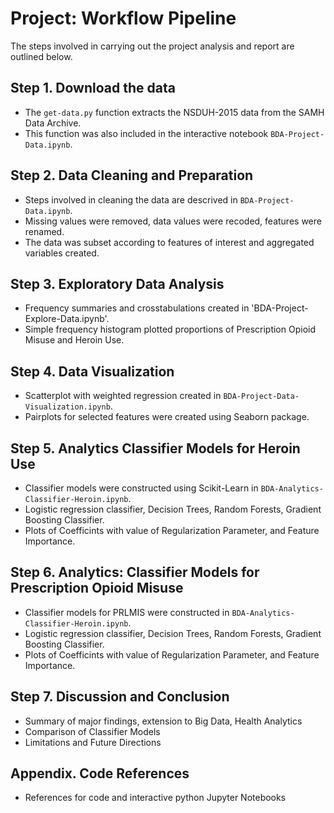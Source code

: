 # Project: Workflow Pipeline
The steps involved in carrying out the project analysis and report are outlined below. 

## Step 1. Download the data
* The `get-data.py` function extracts the NSDUH-2015 data from the SAMH Data Archive.
* This function was also included in the interactive notebook `BDA-Project-Data.ipynb`. 

## Step 2. Data Cleaning and Preparation
* Steps involved in cleaning the data are descrived in `BDA-Project-Data.ipynb`.
* Missing values were removed, data values were recoded, features were renamed. 
* The data was subset according to features of interest and aggregated variables created. 

## Step 3. Exploratory Data Analysis
* Frequency summaries and crosstabulations created in 'BDA-Project-Explore-Data.ipynb'.
* Simple frequency histogram plotted proportions of Prescription Opioid Misuse and Heroin Use. 

## Step 4. Data Visualization
* Scatterplot with weighted regression created in `BDA-Project-Data-Visualization.ipynb`. 
* Pairplots for selected features were created using Seaborn package.

## Step 5. Analytics Classifier Models for Heroin Use
* Classifier models were constructed using Scikit-Learn in `BDA-Analytics-Classifier-Heroin.ipynb`.
* Logistic regression classifier, Decision Trees, Random Forests, Gradient Boosting Classifier.
* Plots of Coefficints with value of Regularization Parameter, and Feature Importance.

## Step 6. Analytics: Classifier Models for Prescription Opioid Misuse
* Classifier models for PRLMIS were constructed in `BDA-Analytics-Classifier-Heroin.ipynb`.
* Logistic regression classifier, Decision Trees, Random Forests, Gradient Boosting Classifier.
* Plots of Coefficints with value of Regularization Parameter, and Feature Importance.

## Step 7. Discussion and Conclusion
* Summary of major findings, extension to Big Data, Health Analytics
* Comparison of Classifier Models
* Limitations and Future Directions

## Appendix. Code References
* References for code and interactive python Jupyter Notebooks
